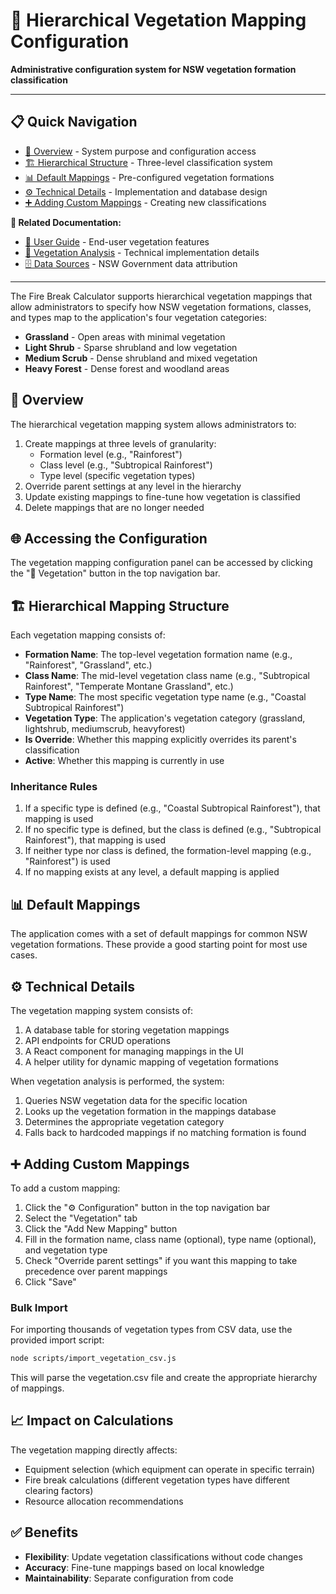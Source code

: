 # 🌱 Hierarchical Vegetation Mapping Configuration

**Administrative configuration system for NSW vegetation formation classification**

---

## 📋 Quick Navigation
- [🎯 Overview](#-overview) - System purpose and configuration access
- [🏗️ Hierarchical Structure](#-hierarchical-mapping-structure) - Three-level classification system
- [📊 Default Mappings](#-default-mappings) - Pre-configured vegetation formations
- [⚙️ Technical Details](#-technical-details) - Implementation and database design
- [➕ Adding Custom Mappings](#-adding-custom-mappings) - Creating new classifications

**🔗 Related Documentation:**
- [📖 User Guide](../webapp/Documentation/USER_GUIDE.md) - End-user vegetation features
- [🌿 Vegetation Analysis](../webapp/Documentation/VEGETATION_ANALYSIS.md) - Technical implementation details
- [🗄️ Data Sources](DATA_SOURCES.md) - NSW Government data attribution

---

The Fire Break Calculator supports hierarchical vegetation mappings that allow administrators to specify how NSW vegetation formations, classes, and types map to the application's four vegetation categories:

- **Grassland** - Open areas with minimal vegetation
- **Light Shrub** - Sparse shrubland and low vegetation  
- **Medium Scrub** - Dense shrubland and mixed vegetation
- **Heavy Forest** - Dense forest and woodland areas

## 🎯 Overview

The hierarchical vegetation mapping system allows administrators to:

1. Create mappings at three levels of granularity:
   - Formation level (e.g., "Rainforest")
   - Class level (e.g., "Subtropical Rainforest")
   - Type level (specific vegetation types)
2. Override parent settings at any level in the hierarchy
3. Update existing mappings to fine-tune how vegetation is classified
4. Delete mappings that are no longer needed

## 🌐 Accessing the Configuration

The vegetation mapping configuration panel can be accessed by clicking the "🌱 Vegetation" button in the top navigation bar.

## 🏗️ Hierarchical Mapping Structure

Each vegetation mapping consists of:

- **Formation Name**: The top-level vegetation formation name (e.g., "Rainforest", "Grassland", etc.)
- **Class Name**: The mid-level vegetation class name (e.g., "Subtropical Rainforest", "Temperate Montane Grassland", etc.)
- **Type Name**: The most specific vegetation type name (e.g., "Coastal Subtropical Rainforest")
- **Vegetation Type**: The application's vegetation category (grassland, lightshrub, mediumscrub, heavyforest)
- **Is Override**: Whether this mapping explicitly overrides its parent's classification
- **Active**: Whether this mapping is currently in use

### Inheritance Rules

1. If a specific type is defined (e.g., "Coastal Subtropical Rainforest"), that mapping is used
2. If no specific type is defined, but the class is defined (e.g., "Subtropical Rainforest"), that mapping is used
3. If neither type nor class is defined, the formation-level mapping (e.g., "Rainforest") is used
4. If no mapping exists at any level, a default mapping is applied

## 📊 Default Mappings

The application comes with a set of default mappings for common NSW vegetation formations. These provide a good starting point for most use cases.

## ⚙️ Technical Details

The vegetation mapping system consists of:

1. A database table for storing vegetation mappings
2. API endpoints for CRUD operations
3. A React component for managing mappings in the UI
4. A helper utility for dynamic mapping of vegetation formations

When vegetation analysis is performed, the system:

1. Queries NSW vegetation data for the specific location
2. Looks up the vegetation formation in the mappings database
3. Determines the appropriate vegetation category
4. Falls back to hardcoded mappings if no matching formation is found

## ➕ Adding Custom Mappings

To add a custom mapping:

1. Click the "⚙️ Configuration" button in the top navigation bar
2. Select the "Vegetation" tab
3. Click the "Add New Mapping" button
4. Fill in the formation name, class name (optional), type name (optional), and vegetation type
5. Check "Override parent settings" if you want this mapping to take precedence over parent mappings
6. Click "Save"

### Bulk Import

For importing thousands of vegetation types from CSV data, use the provided import script:

```bash
node scripts/import_vegetation_csv.js
```

This will parse the vegetation.csv file and create the appropriate hierarchy of mappings.

## 📈 Impact on Calculations

The vegetation mapping directly affects:

- Equipment selection (which equipment can operate in specific terrain)
- Fire break calculations (different vegetation types have different clearing factors)
- Resource allocation recommendations

## ✅ Benefits

- **Flexibility**: Update vegetation classifications without code changes
- **Accuracy**: Fine-tune mappings based on local knowledge
- **Maintainability**: Separate configuration from code

